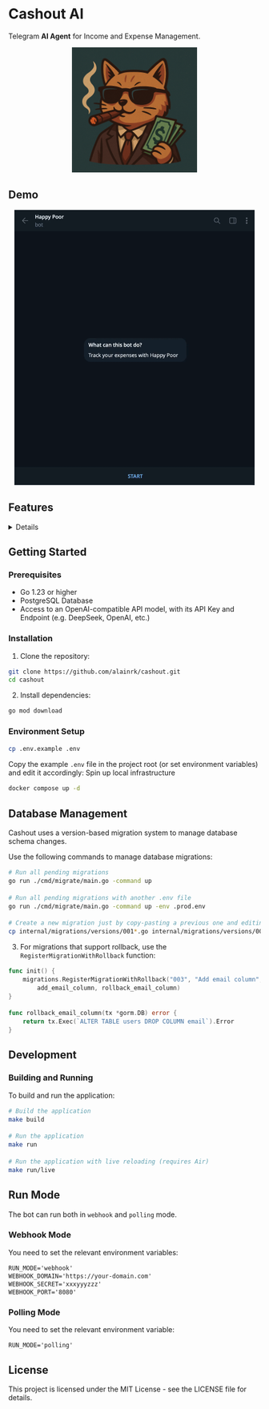 # Cashout AI

Telegram **AI Agent** for Income and Expense Management.

<p align="center">
  <img src="/assets/cashout.png" alt="Logo" width="250px">
</p>

## Demo

<p align="center">
  <img src="/assets/demo.gif" alt="Demo" height="550px">
</p>

## Features

<details closed>

<p align="center">
  <img src="/assets/7.png" alt="Cashout app welcome screen" width="450px">
</p>

Navigate your transactions in a simple way.

<p align="center">
  <img src="/assets/8.png" alt="List command" width="450px">
</p>

<p align="center">
  <img src="/assets/9.png" alt="List output" width="450px">
</p>

Expense and income creation with options to edit or confirm. It tries to automatically categorize your transactions and fix some common errors. Also, it tries to extract the correct amount despite given in a natural language or anyway, not in a standard format.

<p align="center">
  <img src="/assets/3.png" alt="Transaction confirmation interface" width="450px">
</p>

<p align="center">
  <img src="/assets/6.png" alt="Income entry interface" width="450px">
</p>

Change the date or category of a transaction with any intelligible format.

<p align="center">
  <img src="/assets/4.png" alt="Date entry interface" width="450px">
</p>

<p align="center">
  <img src="/assets/2.png" alt="Category selection interface" width="450px">
</p>

Select and delete transactions from your records.

<p align="center">
  <img src="/assets/1.png" alt="Delete Transaction interface" width="450px">
</p>

Monthly and yearly financial summary.

<p align="center">
  <img src="/assets/5.png" alt="Financial summary displays" width="450px">
</p>

</details>

## Getting Started

### Prerequisites

- Go 1.23 or higher
- PostgreSQL Database
- Access to an OpenAI-compatible API model, with its API Key and Endpoint (e.g. DeepSeek, OpenAI, etc.)

### Installation

1. Clone the repository:

```bash
git clone https://github.com/alainrk/cashout.git
cd cashout
```

2. Install dependencies:

```bash
go mod download
```

### Environment Setup

```bash
cp .env.example .env
```

Copy the example `.env` file in the project root (or set environment variables) and edit it accordingly:
Spin up local infrastructure

```bash
docker compose up -d
```

## Database Management

Cashout uses a version-based migration system to manage database schema changes.

Use the following commands to manage database migrations:

```bash
# Run all pending migrations
go run ./cmd/migrate/main.go -command up

# Run all pending migrations with another .env file
go run ./cmd/migrate/main.go -command up -env .prod.env

# Create a new migration just by copy-pasting a previous one and editing it accordingly
cp internal/migrations/versions/001*.go internal/migrations/versions/00X_your_migration.go
```

3. For migrations that support rollback, use the `RegisterMigrationWithRollback` function:

```go
func init() {
    migrations.RegisterMigrationWithRollback("003", "Add email column",
        add_email_column, rollback_email_column)
}

func rollback_email_column(tx *gorm.DB) error {
    return tx.Exec(`ALTER TABLE users DROP COLUMN email`).Error
}
```

## Development

### Building and Running

To build and run the application:

```bash
# Build the application
make build

# Run the application
make run

# Run the application with live reloading (requires Air)
make run/live
```

## Run Mode

The bot can run both in `webhook` and `polling` mode.

### Webhook Mode

You need to set the relevant environment variables:

```
RUN_MODE='webhook'
WEBHOOK_DOMAIN='https://your-domain.com'
WEBHOOK_SECRET='xxxyyyzzz'
WEBHOOK_PORT='8080'
```

### Polling Mode

You need to set the relevant environment variable:

```
RUN_MODE='polling'
```

## License

This project is licensed under the MIT License - see the LICENSE file for details.

